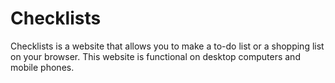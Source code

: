 # Checklists
Checklists is a website that allows you to make a to-do list or a shopping list on your browser. This website is functional on desktop computers and mobile phones.
